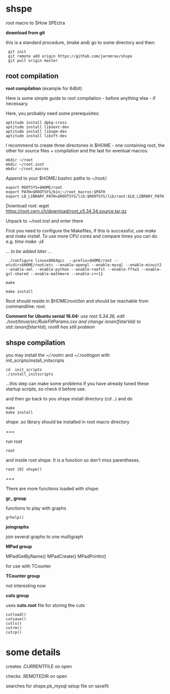 shspe
=====

root macro to SHow SPEctra

**download from git**

this is a standard procedure, (make and) go to some directory and then:
```
 git init
 git remote add origin https://github.com/jaromrax/shspe
 git pull origin master
```



root compilation
-----
**root compilation**  (example for 64bit)

Here is some simple guide to root compilation - before anything else - if necessary.


Here, you probably need some prerequisites: 

```
aptitude install dpkg-cross
aptitude install libxext-dev
aptitude install libxpm-dev
aptitude install libxft-dev
```

I recommend to create three directories in $HOME - one containing root, the other for source files + compilation 
and the last for eventual macros:
```
mkdir ~/root
mkdir ~/root.inst
mkdir ~/root_macros
```



Append to your  $HOME/.bashrc paths to ~/root/:  
```
export ROOTSYS=$HOME/root
export PATH=$ROOTSYS/bin:~/root_macros:$PATH
export LD_LIBRARY_PATH=$ROOTSYS/lib:$ROOTSYS/lib/root:$LD_LIBRARY_PATH
```

Download root:  wget https://root.cern.ch/download/root_v5.34.34.source.tar.gz

Unpack to ~/root.inst and enter there

First you need to configure the Makefiles, if this is successful, use *make* and *make install*. To use more CPU cores and compare times you can do e.g. *time make -j4*



*... to be added later ...*
```
 ./configure linuxx8664gcc  --prefix=$HOME/root --etcdir=$HOME/root/etc --enable-opengl --enable-mysql --enable-minuit2 --enable-xml --enable-python --enable-roofit --enable-fftw3 --enable-gsl-shared --enable-mathmore --enable-c++11 

make

make install
```
Root should reside in $HOME/root/bin and should be reachable from commandline: *root*.

**Comment for Ubuntu xenial 16.04:**
*use root 5.34.36, edit ./root/tmva/src/RuleFitParams.cxx and change isnan(fstarVal) to std::isnan(fstarVal);  root6 has still problem*



**shspe compilation**
-----

you may install the *~/.rootrc* and *~/.rootlogon* with
	init_scripts/install_initscripts 
```
cd 	init_scripts
./install_initscripts 
```
...this step can make some problems if you have already tuned these startup scripts, so check it before use.

and then go back to you shspe install directory (*cd ..*) and do
```
make 
make install
```
shspe .so library should be installed in root macro directory

===

run root
```
root
````
and inside root  shspe. It is a function so don't miss parentheses.
```
root [0] shspe()
```

===

There are more functions loaded with shspe:



**gr_  group**

functions to play with graphs
```
grhelp()
```

**joingraphs**

join several graphs to one multigraph

**MPad  group**

MPadGetByName()
MPadCreate()
MPadPrintIn()

for use with TCounter



**TCounter  group**

not interesting now



**cuts  group**

uses **cuts.root** file for storing the cuts
```
cutload()
cutsave()
cutls()
cutrm()
cutcp()
```

some details
===========
creates .CURRENTFILE on open

checks .REMOTEDIR on open

searches for shspe.pk_mysql setup file on savefit


